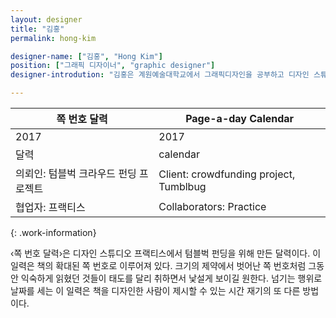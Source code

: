 ```yaml
---
layout: designer
title: "김홍"
permalink: hong-kim

designer-name: ["김홍", "Hong Kim"]
position: ["그래픽 디자이너", "graphic designer"]
designer-introdution: "김홍은 계원예술대학교에서 그래픽디자인을 공부하고 디자인 스튜디오 프랙티스에서 2014년부터 2017년까지 근무했다. 현재는 프리랜서 그래픽 디자이너다."

---
```


| 쪽 번호 달력 | Page-a-day Calendar |
|----------------|----------------|
| 2017 | 2017 |
| 달력 | calendar |
| 의뢰인: 텀블벅 크라우드 펀딩 프로젝트 | Client: crowdfunding project, Tumblbug |
| 협업자: 프랙티스 | Collaborators: Practice |
{: .work-information}

‹쪽 번호 달력›은 디자인 스튜디오 프랙티스에서 텀블벅 펀딩을 위해 만든 달력이다. 이 일력은 책의 확대된 쪽 번호로 이루어져 있다. 크기의 제약에서 벗어난 쪽 번호처럼 그동안 익숙하게 읽혔던 것들이 태도를 달리 취하면서 낯설게 보이길 원한다. 넘기는 행위로 날짜를 세는 이 일력은 책을 디자인한 사람이 제시할 수 있는 시간 재기의 또 다른 방법이다.
